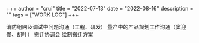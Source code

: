 +++
author = "crui"
title = "2022-07-13"
date = "2022-08-16"
description = ""
tags = ["WORK LOG"]
+++

消防组网及调试中问题沟通（工程、研发）
量产中的产品规划工作沟通（窦迎俊、胡叶）
搬迁协调会
绘制搬迁方案